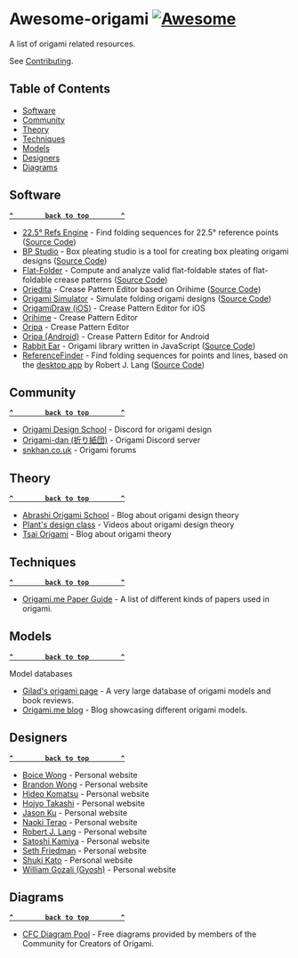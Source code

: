 # Awesome-origami [![Awesome](https://awesome.re/badge.svg)](https://awesome.re)

A list of origami related resources.

See [Contributing](.github/CONTRIBUTING.md).

## Table of Contents

- [Software](#software)
- [Community](#community)
- [Theory](#theory)
- [Techniques](#techniques)
- [Models](#models)
- [Designers](#designers)
- [Diagrams](#diagrams)

## Software

**[`^        back to top        ^`](#)**

- [22.5° Refs Engine](https://adroitorigami.com/22-5%C2%B0-refs-engine-1) - Find folding sequences for 22.5° reference points ([Source Code](https://github.com/tancoda/22.5_refs_engine))
- [BP Studio](https://bpstudio.abstreamace.com/) - Box pleating studio is a tool for creating box pleating origami designs ([Source Code](https://github.com/bp-studio/box-pleating-studio))
- [Flat-Folder](https://origamimagiro.github.io/flat-folder/) - Compute and analyze valid flat-foldable states of flat-foldable crease patterns ([Source Code](https://github.com/origamimagiro/flat-folder))
- [Oriedita](https://oriedita.github.io) - Crease Pattern Editor based on Orihime ([Source Code](https://github.com/oriedita/oriedita))
- [Origami Simulator](https://origamisimulator.org/) - Simulate folding origami designs ([Source Code](https://github.com/amandaghassaei/OrigamiSimulator))
- [OrigamiDraw (iOS)](https://apps.apple.com/us/app/origamidraw/id1268158815) - Crease Pattern Editor for iOS
- [Orihime](http://mt777.html.xdomain.jp/) - Crease Pattern Editor
- [Oripa](https://github.com/oripa/oripa) - Crease Pattern Editor 
- [Oripa (Android)](https://play.google.com/store/apps/details?id=com.origamitoolbox.oripa&gl=US) - Crease Pattern Editor for Android
- [Rabbit Ear](https://rabbitear.org/book/) - Origami library written in JavaScript ([Source Code](https://github.com/robbykraft/Origami))
- [ReferenceFinder](https://mutsuntsai.github.io/reference-finder/) - Find folding sequences for points and lines, based on the [desktop app](https://langorigami.com/article/referencefinder/) by Robert J. Lang ([Source Code](https://github.com/mutsuntsai/reference-finder))

## Community

**[`^        back to top        ^`](#)**

- [Origami Design School](https://discord.gg/dJbrYgYHPS) - Discord for origami design
- [Origami-dan (折り紙団)](https://disboard.org/server/553401275127955476) - Origami Discord server
- [snkhan.co.uk](https://snkhan.co.uk/forum/index.php) - Origami forums

## Theory

**[`^        back to top        ^`](#)**

- [Abrashi Origami School](https://abrashiorigami.com/) - Blog about origami design theory
- [Plant's design class](https://youtube.com/playlist?list=PL6CCJHQcukwXKpuGuBkVaVx4WgItD4WO9) - Videos about origami design theory
- [Tsai Origami](https://origami.abstreamace.com/) - Blog about origami theory

## Techniques

**[`^        back to top        ^`](#)**

- [Origami.me Paper Guide](https://origami.me/paper/) - A list of different kinds of papers used in origami.

## Models

**[`^        back to top        ^`](#)**

Model databases

- [Gilad's origami page](https://giladorigami.com) - A very large database of origami models and book reviews.
- [Origami.me blog](https://origami.me/blog/) - Blog showcasing different origami models.

## Designers

**[`^        back to top        ^`](#)**

- [Boice Wong](https://www.obb.design/gallery) - Personal website
- [Brandon Wong](https://web.mit.edu/wongb/www/origami/) - Personal website
- [Hideo Komatsu](https://komatsu.origami.jp/) - Personal website
- [Hojyo Takashi](https://hojyo.origami.jp/) - Personal website
- [Jason Ku](http://jasonku.mit.edu/gallery.html) - Personal website
- [Naoki Terao](https://naokigami.com/) - Personal website
- [Robert J. Lang](https://langorigami.com/) - Personal website
- [Satoshi Kamiya](https://www.folders.jp/index.html) - Personal website
- [Seth Friedman](http://friedmanorigami.com/) - Personal website
- [Shuki Kato](https://shukigk.wixsite.com/shukikato) - Personal website
- [William Gozali (Gyosh)](https://wg-origami.blogspot.com/p/gallery.html) - Personal website

## Diagrams

**[`^        back to top        ^`](#)**

- [CFC Diagram Pool](https://cfcorigami.com/diagram-pool) - Free diagrams provided by members of the Community for Creators of Origami.
